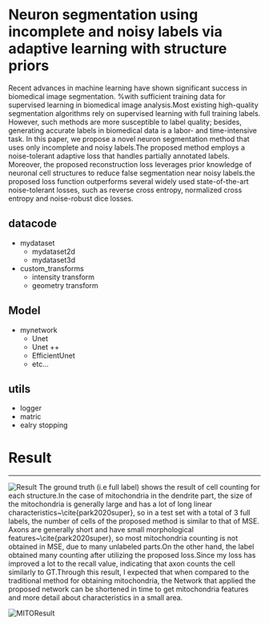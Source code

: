 # Neuron segmentation using incomplete and noisy labels via adaptive learning with structure priors
Recent advances in machine learning have shown significant success in biomedical image segmentation. %with sufficient training data for supervised learning in biomedical image analysis.Most existing high-quality segmentation algorithms rely on supervised learning with full training labels. However, such methods are more susceptible to label quality; besides, generating accurate labels in biomedical data is a labor- and time-intensive task. In this paper, we propose a novel neuron segmentation method that uses only incomplete and noisy labels.The proposed method employs a noise-tolerant adaptive loss that handles partially annotated labels. Moreover, the proposed reconstruction loss leverages prior knowledge of neuronal cell structures to reduce false segmentation near noisy labels.the proposed loss function outperforms several widely used state-of-the-art noise-tolerant losses, such as reverse cross entropy, normalized cross entropy and noise-robust dice losses.

## datacode
* mydataset
   * mydataset2d
   * mydataset3d
* custom_transforms
   * intensity transform 
   * geometry transform 

## Model
* mynetwork
   * Unet
   * Unet ++
   * EfficientUnet
   * etc...
 
## utils
* logger
* matric
* ealry stopping


# Result
-----------

![Result](./pretrain_model_code/neuron_model/Picture11.png)
The ground truth (i.e full label) shows the result of cell counting for each structure.In the case of mitochondria in the dendrite part, the size of the mitochondria is generally large and has a lot of long linear characteristics~\cite{park2020super}, so in a test set with a total of 3 full labels, the number of cells of the proposed method is similar to that of MSE. Axons are generally short and have small morphological features~\cite{park2020super}, so  most mitochondria counting is not obtained in MSE, due to many unlabeled parts.On the other hand, the label obtained many counting after utilizing the proposed loss.Since my loss has improved a lot to the recall value, indicating that axon counts the cell similarly to GT.Through this result, I expected that when compared to the traditional method for obtaining mitochondria, the Network that applied the proposed network can be shortened in time to get mitochondria features and more detail about characteristics in a small area.

![MITOResult](./pretrain_model_code/neuron_model/mitocondira_count.png)

 
